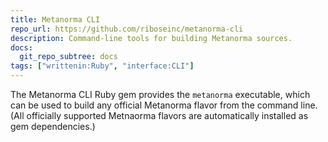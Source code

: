 ```yaml
---
title: Metanorma CLI
repo_url: https://github.com/riboseinc/metanorma-cli
description: Command-line tools for building Metanorma sources.
docs:
  git_repo_subtree: docs
tags: ["writtenin:Ruby", "interface:CLI"]
---
```


The Metanorma CLI Ruby gem provides the `metanorma` executable,
which can be used to build any official Metanorma flavor from the command line.
(All officially supported Metnaorma flavors are automatically installed as gem dependencies.)
